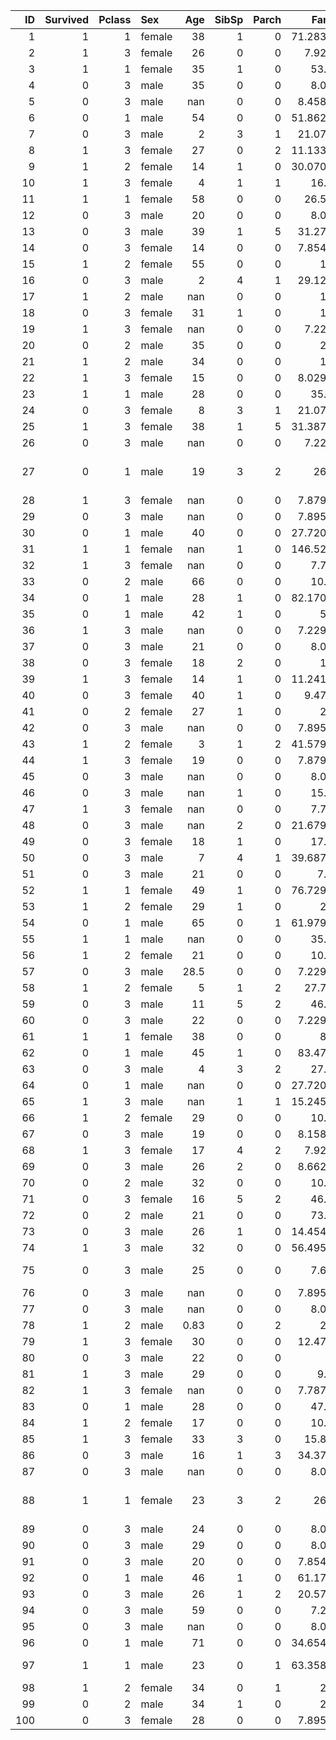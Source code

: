 |   ID |   Survived |   Pclass | Sex    |    Age |   SibSp |   Parch |     Fare | Cabin       | Embarked   |
|-----:|-----------:|---------:|:-------|-------:|--------:|--------:|---------:|:------------|:-----------|
|    1 |          1 |        1 | female |  38    |       1 |       0 |  71.2833 | C85         | C          |
|    2 |          1 |        3 | female |  26    |       0 |       0 |   7.925  | nan         | S          |
|    3 |          1 |        1 | female |  35    |       1 |       0 |  53.1    | C123        | S          |
|    4 |          0 |        3 | male   |  35    |       0 |       0 |   8.05   | nan         | S          |
|    5 |          0 |        3 | male   | nan    |       0 |       0 |   8.4583 | nan         | Q          |
|    6 |          0 |        1 | male   |  54    |       0 |       0 |  51.8625 | E46         | S          |
|    7 |          0 |        3 | male   |   2    |       3 |       1 |  21.075  | nan         | S          |
|    8 |          1 |        3 | female |  27    |       0 |       2 |  11.1333 | nan         | S          |
|    9 |          1 |        2 | female |  14    |       1 |       0 |  30.0708 | nan         | C          |
|   10 |          1 |        3 | female |   4    |       1 |       1 |  16.7    | G6          | S          |
|   11 |          1 |        1 | female |  58    |       0 |       0 |  26.55   | C103        | S          |
|   12 |          0 |        3 | male   |  20    |       0 |       0 |   8.05   | nan         | S          |
|   13 |          0 |        3 | male   |  39    |       1 |       5 |  31.275  | nan         | S          |
|   14 |          0 |        3 | female |  14    |       0 |       0 |   7.8542 | nan         | S          |
|   15 |          1 |        2 | female |  55    |       0 |       0 |  16      | nan         | S          |
|   16 |          0 |        3 | male   |   2    |       4 |       1 |  29.125  | nan         | Q          |
|   17 |          1 |        2 | male   | nan    |       0 |       0 |  13      | nan         | S          |
|   18 |          0 |        3 | female |  31    |       1 |       0 |  18      | nan         | S          |
|   19 |          1 |        3 | female | nan    |       0 |       0 |   7.225  | nan         | C          |
|   20 |          0 |        2 | male   |  35    |       0 |       0 |  26      | nan         | S          |
|   21 |          1 |        2 | male   |  34    |       0 |       0 |  13      | D56         | S          |
|   22 |          1 |        3 | female |  15    |       0 |       0 |   8.0292 | nan         | Q          |
|   23 |          1 |        1 | male   |  28    |       0 |       0 |  35.5    | A6          | S          |
|   24 |          0 |        3 | female |   8    |       3 |       1 |  21.075  | nan         | S          |
|   25 |          1 |        3 | female |  38    |       1 |       5 |  31.3875 | nan         | S          |
|   26 |          0 |        3 | male   | nan    |       0 |       0 |   7.225  | nan         | C          |
|   27 |          0 |        1 | male   |  19    |       3 |       2 | 263      | C23 C25 C27 | S          |
|   28 |          1 |        3 | female | nan    |       0 |       0 |   7.8792 | nan         | Q          |
|   29 |          0 |        3 | male   | nan    |       0 |       0 |   7.8958 | nan         | S          |
|   30 |          0 |        1 | male   |  40    |       0 |       0 |  27.7208 | nan         | C          |
|   31 |          1 |        1 | female | nan    |       1 |       0 | 146.521  | B78         | C          |
|   32 |          1 |        3 | female | nan    |       0 |       0 |   7.75   | nan         | Q          |
|   33 |          0 |        2 | male   |  66    |       0 |       0 |  10.5    | nan         | S          |
|   34 |          0 |        1 | male   |  28    |       1 |       0 |  82.1708 | nan         | C          |
|   35 |          0 |        1 | male   |  42    |       1 |       0 |  52      | nan         | S          |
|   36 |          1 |        3 | male   | nan    |       0 |       0 |   7.2292 | nan         | C          |
|   37 |          0 |        3 | male   |  21    |       0 |       0 |   8.05   | nan         | S          |
|   38 |          0 |        3 | female |  18    |       2 |       0 |  18      | nan         | S          |
|   39 |          1 |        3 | female |  14    |       1 |       0 |  11.2417 | nan         | C          |
|   40 |          0 |        3 | female |  40    |       1 |       0 |   9.475  | nan         | S          |
|   41 |          0 |        2 | female |  27    |       1 |       0 |  21      | nan         | S          |
|   42 |          0 |        3 | male   | nan    |       0 |       0 |   7.8958 | nan         | C          |
|   43 |          1 |        2 | female |   3    |       1 |       2 |  41.5792 | nan         | C          |
|   44 |          1 |        3 | female |  19    |       0 |       0 |   7.8792 | nan         | Q          |
|   45 |          0 |        3 | male   | nan    |       0 |       0 |   8.05   | nan         | S          |
|   46 |          0 |        3 | male   | nan    |       1 |       0 |  15.5    | nan         | Q          |
|   47 |          1 |        3 | female | nan    |       0 |       0 |   7.75   | nan         | Q          |
|   48 |          0 |        3 | male   | nan    |       2 |       0 |  21.6792 | nan         | C          |
|   49 |          0 |        3 | female |  18    |       1 |       0 |  17.8    | nan         | S          |
|   50 |          0 |        3 | male   |   7    |       4 |       1 |  39.6875 | nan         | S          |
|   51 |          0 |        3 | male   |  21    |       0 |       0 |   7.8    | nan         | S          |
|   52 |          1 |        1 | female |  49    |       1 |       0 |  76.7292 | D33         | C          |
|   53 |          1 |        2 | female |  29    |       1 |       0 |  26      | nan         | S          |
|   54 |          0 |        1 | male   |  65    |       0 |       1 |  61.9792 | B30         | C          |
|   55 |          1 |        1 | male   | nan    |       0 |       0 |  35.5    | C52         | S          |
|   56 |          1 |        2 | female |  21    |       0 |       0 |  10.5    | nan         | S          |
|   57 |          0 |        3 | male   |  28.5  |       0 |       0 |   7.2292 | nan         | C          |
|   58 |          1 |        2 | female |   5    |       1 |       2 |  27.75   | nan         | S          |
|   59 |          0 |        3 | male   |  11    |       5 |       2 |  46.9    | nan         | S          |
|   60 |          0 |        3 | male   |  22    |       0 |       0 |   7.2292 | nan         | C          |
|   61 |          1 |        1 | female |  38    |       0 |       0 |  80      | B28         | nan        |
|   62 |          0 |        1 | male   |  45    |       1 |       0 |  83.475  | C83         | S          |
|   63 |          0 |        3 | male   |   4    |       3 |       2 |  27.9    | nan         | S          |
|   64 |          0 |        1 | male   | nan    |       0 |       0 |  27.7208 | nan         | C          |
|   65 |          1 |        3 | male   | nan    |       1 |       1 |  15.2458 | nan         | C          |
|   66 |          1 |        2 | female |  29    |       0 |       0 |  10.5    | F33         | S          |
|   67 |          0 |        3 | male   |  19    |       0 |       0 |   8.1583 | nan         | S          |
|   68 |          1 |        3 | female |  17    |       4 |       2 |   7.925  | nan         | S          |
|   69 |          0 |        3 | male   |  26    |       2 |       0 |   8.6625 | nan         | S          |
|   70 |          0 |        2 | male   |  32    |       0 |       0 |  10.5    | nan         | S          |
|   71 |          0 |        3 | female |  16    |       5 |       2 |  46.9    | nan         | S          |
|   72 |          0 |        2 | male   |  21    |       0 |       0 |  73.5    | nan         | S          |
|   73 |          0 |        3 | male   |  26    |       1 |       0 |  14.4542 | nan         | C          |
|   74 |          1 |        3 | male   |  32    |       0 |       0 |  56.4958 | nan         | S          |
|   75 |          0 |        3 | male   |  25    |       0 |       0 |   7.65   | F G73       | S          |
|   76 |          0 |        3 | male   | nan    |       0 |       0 |   7.8958 | nan         | S          |
|   77 |          0 |        3 | male   | nan    |       0 |       0 |   8.05   | nan         | S          |
|   78 |          1 |        2 | male   |   0.83 |       0 |       2 |  29      | nan         | S          |
|   79 |          1 |        3 | female |  30    |       0 |       0 |  12.475  | nan         | S          |
|   80 |          0 |        3 | male   |  22    |       0 |       0 |   9      | nan         | S          |
|   81 |          1 |        3 | male   |  29    |       0 |       0 |   9.5    | nan         | S          |
|   82 |          1 |        3 | female | nan    |       0 |       0 |   7.7875 | nan         | Q          |
|   83 |          0 |        1 | male   |  28    |       0 |       0 |  47.1    | nan         | S          |
|   84 |          1 |        2 | female |  17    |       0 |       0 |  10.5    | nan         | S          |
|   85 |          1 |        3 | female |  33    |       3 |       0 |  15.85   | nan         | S          |
|   86 |          0 |        3 | male   |  16    |       1 |       3 |  34.375  | nan         | S          |
|   87 |          0 |        3 | male   | nan    |       0 |       0 |   8.05   | nan         | S          |
|   88 |          1 |        1 | female |  23    |       3 |       2 | 263      | C23 C25 C27 | S          |
|   89 |          0 |        3 | male   |  24    |       0 |       0 |   8.05   | nan         | S          |
|   90 |          0 |        3 | male   |  29    |       0 |       0 |   8.05   | nan         | S          |
|   91 |          0 |        3 | male   |  20    |       0 |       0 |   7.8542 | nan         | S          |
|   92 |          0 |        1 | male   |  46    |       1 |       0 |  61.175  | E31         | S          |
|   93 |          0 |        3 | male   |  26    |       1 |       2 |  20.575  | nan         | S          |
|   94 |          0 |        3 | male   |  59    |       0 |       0 |   7.25   | nan         | S          |
|   95 |          0 |        3 | male   | nan    |       0 |       0 |   8.05   | nan         | S          |
|   96 |          0 |        1 | male   |  71    |       0 |       0 |  34.6542 | A5          | C          |
|   97 |          1 |        1 | male   |  23    |       0 |       1 |  63.3583 | D10 D12     | C          |
|   98 |          1 |        2 | female |  34    |       0 |       1 |  23      | nan         | S          |
|   99 |          0 |        2 | male   |  34    |       1 |       0 |  26      | nan         | S          |
|  100 |          0 |        3 | female |  28    |       0 |       0 |   7.8958 | nan         | S          |